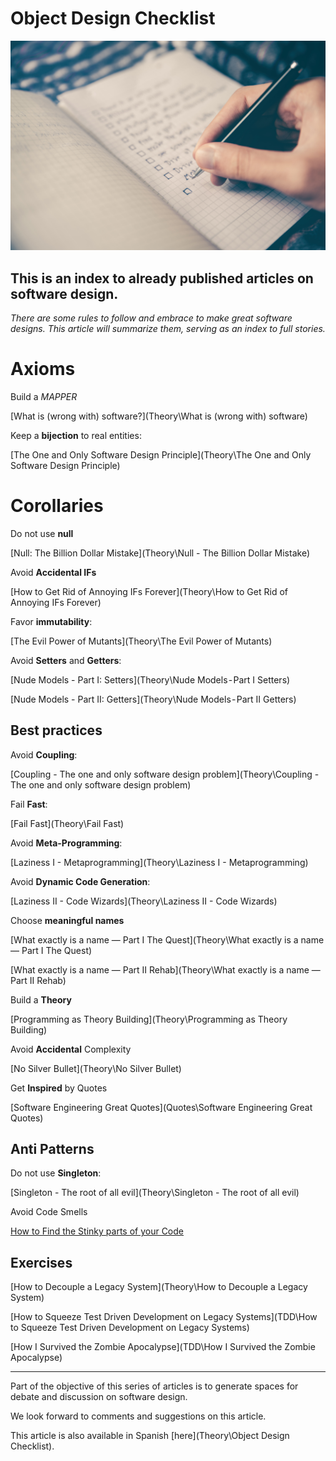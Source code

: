# Object Design Checklist

![Object Design Checklist](glenn-carstens-peters-RLw-UC03Gwc-unsplash.jpg)

## This is an index to already published articles on software design.

_There are some rules to follow and embrace to make great software designs. This article will summarize them, serving as an index to full stories._

# Axioms

Build a _MAPPER_

[What is (wrong with) software?](Theory\What is (wrong with) software)

Keep a **bijection** to real entities:

[The One and Only Software Design Principle](Theory\The One and Only Software Design Principle)

# Corollaries

Do not use **null**

[Null: The Billion Dollar Mistake](Theory\Null - The Billion Dollar Mistake)

Avoid **Accidental IFs**

[How to Get Rid of Annoying IFs Forever](Theory\How to Get Rid of Annoying IFs Forever)

Favor **immutability**:

[The Evil Power of Mutants](Theory\The Evil Power of Mutants)

Avoid **Setters** and **Getters**:

[Nude Models - Part I: Setters](Theory\Nude Models - Part I Setters)

[Nude Models - Part II: Getters](Theory\Nude Models - Part II Getters)

## Best practices

Avoid **Coupling**:

[Coupling - The one and only software design problem](Theory\Coupling - The one and only software design problem)

Fail **Fast**:

[Fail Fast](Theory\Fail Fast)

Avoid **Meta-Programming**:

[Laziness I - Metaprogramming](Theory\Laziness I - Metaprogramming)

Avoid **Dynamic Code Generation**:

[Laziness II - Code Wizards](Theory\Laziness II - Code Wizards)

Choose **meaningful names**

[What exactly is a name — Part I The Quest](Theory\What exactly is a name — Part I The Quest)

[What exactly is a name — Part II Rehab](Theory\What exactly is a name — Part II Rehab)

Build a **Theory**

[Programming as Theory Building](Theory\Programming as Theory Building)

Avoid **Accidental** Complexity

[No Silver Bullet](Theory\No Silver Bullet)

Get **Inspired** by Quotes

[Software Engineering Great Quotes](Quotes\Software Engineering Great Quotes)

## Anti Patterns

Do not use **Singleton**:

[Singleton - The root of all evil](Theory\Singleton - The root of all evil)

Avoid Code Smells

[How to Find the Stinky parts of your Code]()

## Exercises

[How to Decouple a Legacy System](Theory\How to Decouple a Legacy System)

[How to Squeeze Test Driven Development on Legacy Systems](TDD\How to Squeeze Test Driven Development on Legacy Systems)

[How I Survived the Zombie Apocalypse](TDD\How I Survived the Zombie Apocalypse)

* * *

Part of the objective of this series of articles is to generate spaces for debate and discussion on software design.

We look forward to comments and suggestions on this article.

This article is also available in Spanish [here](Theory\Object Design Checklist).